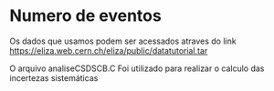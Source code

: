 # Numero de eventos
Os dados que usamos podem ser acessados atraves do link https://eliza.web.cern.ch/eliza/public/datatutorial.tar

O arquivo analiseCSDSCB.C Foi utilizado para realizar o calculo das incertezas sistemáticas
